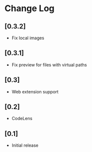 # Change Log

## [0.3.2]

- Fix local images

## [0.3.1]

- Fix preview for files with virtual paths

## [0.3]

- Web extension support

## [0.2]

- CodeLens

## [0.1]

- Initial release